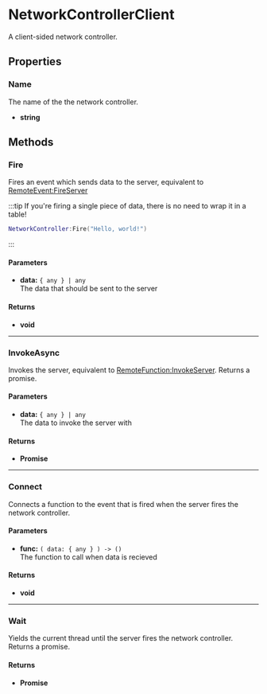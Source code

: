 # NetworkControllerClient

A client-sided network controller.

## Properties

### Name <Badge type="tip" text="read only" />

The name of the the network controller.

* **string**

## Methods

### Fire

Fires an event which sends data to the server, equivalent to [RemoteEvent:FireServer](https://create.roblox.com/docs/reference/engine/classes/RemoteEvent#FireServer)

:::tip
If you're firing a single piece of data, there is no need to wrap it in a table!

```lua
NetworkController:Fire("Hello, world!")
```
:::

#### Parameters

* **data:** `{ any } | any`\
The data that should be sent to the server

#### Returns

* **void**

---

### InvokeAsync

Invokes the server, equivalent to [RemoteFunction:InvokeServer](https://create.roblox.com/docs/reference/engine/classes/RemoteFunction#InvokeServer). Returns a promise.

#### Parameters

* **data:** `{ any } | any`\
The data to invoke the server with

#### Returns

* **Promise**

---

### Connect

Connects a function to the event that is fired when the server fires the network controller.

#### Parameters

* **func:** `( data: { any } ) -> ()`\
The function to call when data is recieved

#### Returns

* **void**

---

### Wait

Yields the current thread until the server fires the network controller. Returns a promise.

#### Returns

* **Promise**